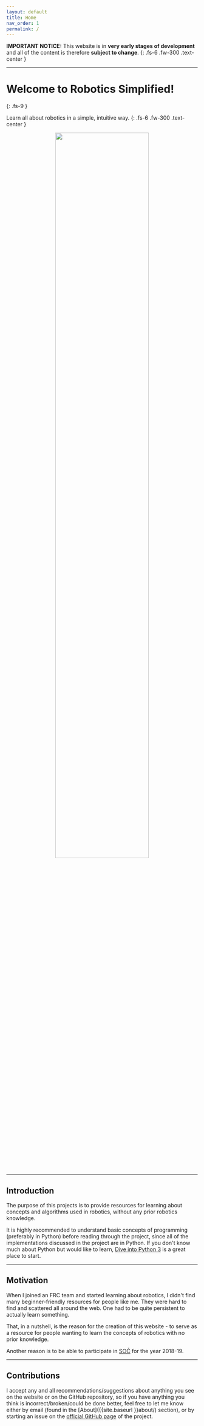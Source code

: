 ```yaml
---
layout: default
title: Home
nav_order: 1
permalink: /
---
```


**IMPORTANT NOTICE:** This website is in **very early stages of development** and all of the content is therefore **subject to change**.
{: .fs-6 .fw-300 .text-center }

---

# Welcome to Robotics Simplified!
{: .fs-9 }

Learn all about robotics in a simple, intuitive way.
{: .fs-6 .fw-300 .text-center }

<p style="text-align:center;"><img src="{{site.url}}/assets/images/logo.png" width="70%"></p>

---

## Introduction
The purpose of this projects is to provide resources for learning about concepts and algorithms used in robotics, without any prior robotics knowledge.

It is highly recommended to understand basic concepts of programming (preferably in Python) before reading through the project, since all of the implementations discussed in the project are in Python. If you don't know much about Python but would like to learn, [Dive into Python 3](http://histo.ucsf.edu/BMS270/diveintopython3-r802.pdf) is a great place to start.

---

## Motivation
When I joined an FRC team and started learning about robotics, I didn't find many beginner-friendly resources for people like me. They were hard to find and scattered all around the web. One had to be quite persistent to actually learn something.

That, in a nutshell, is the reason for the creation of this website - to serve as a resource for people wanting to learn the concepts of robotics with no prior knowledge.

Another reason is to be able to participate in [SOČ](http://www.soc.cz/) for the year 2018-19.

---

## Contributions
I accept any and all recommendations/suggestions about anything you see on the website or on the GitHub repository, so if you have anything you think is incorrect/broken/could be done better, feel free to let me know either by email (found in the [About]({{site.baseurl }}about/) section), or by starting an issue on the [official GitHub page](https://github.com/xiaoxiae/Robotics-Simplified) of the project.

